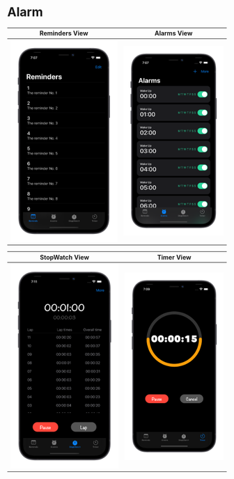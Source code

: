 # Alarm


Reminders View           |  Alarms View
:-------------------------:|:-------------------------:
![](remind.png)  |  ![](alarm.png)

StopWatch View          |  Timer View
:-------------------------:|:-------------------------:
![](stopwatch.png)  |  ![](timer.png)
